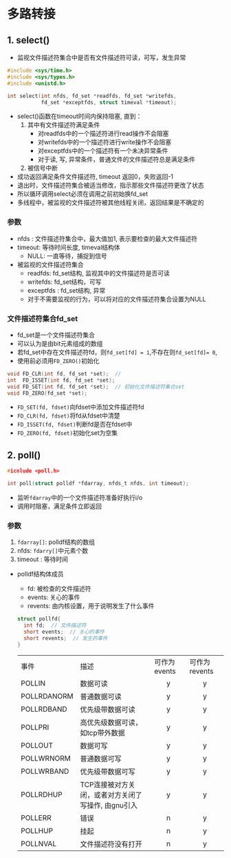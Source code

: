 # 多路转接

## 1. select()

- 监视文件描述符集合中是否有文件描述符可读，可写，发生异常

```c
#include <sys/time.h>
#include <sys/types.h>
#include <unistd.h>

int select(int nfds, fd_set *readfds, fd_set *writefds,
           fd_set *exceptfds, struct timeval *timeout);
```

- select()函数在timeout时间内保持阻塞, 直到：
  1. 其中有文件描述符满足条件
     - 对readfds中的一个描述符进行read操作不会阻塞
     - 对writefds中的一个描述符进行write操作不会阻塞
     - 对exceptfds中的一个描述符有一个未决异常条件
     - 对于读, 写, 异常条件，普通文件的文件描述符总是满足条件
  2. 被信号中断
- 成功返回满足条件文件描述符, timeout 返回0，失败返回-1 
- 退出时，文件描述符集合被适当修改，指示那些文件描述符更改了状态
- 所以循环调用select必须在调用之前初始换fd_set
- 多线程中，被监视的文件描述符被其他线程关闭，返回结果是不确定的

### 参数

- nfds : 文件描述符集合中，最大值加1, 表示要检查的最大文件描述符
- timeout: 等待时间长度, timeval结构体
  - NULL: 一直等待，捕捉到信号
- 被监视的文件描述符集合  
  - readfds: fd_set结构, 监视其中的文件描述符是否可读
  - writefds: fd_set结构，可写
  - exceptfds : fd_set结构, 异常 
  - 对于不需要监视的行为，可以将对应的文件描述符集合设置为NULL

### 文件描述符集合fd_set

- fd_set是一个文件描述符集合 
- 可以认为是由bit元素组成的数组
- 若fd_set中存在文件描述符fd，则`fd_set[fd] = 1`,不存在则`fd_set[fd]= 0`, 
- 使用前必须用`FD_ZERO()`初始化

```c
void FD_CLR(int fd, fd_set *set);  // 
int  FD_ISSET(int fd, fd_set *set);
void FD_SET(int fd, fd_set *set);  // 初始化文件描述符集合set
void FD_ZERO(fd_set *set);
```

- `FD_SET(fd, fdset)`向fdset中添加文件描述符fd
- `FD_CLR(fd, fdset)`将fd从fdset中清楚
- `FD_ISSET(fd, fdset)`判断fd是否在fdset中
- `FD_ZERO(fd, fdset)`初始化set为空集

## 2. poll()

```c
#icnlude <poll.h>

int poll(struct polldf *fdarray, nfds_t nfds, int timeout);
```

- 监听`fdarray`中的一个文件描述符准备好执行i/o
- 调用时阻塞，满足条件立即返回

### 参数

1. `fdarray[]`: polldf结构的数组
2. nfds: `fdarry[]`中元素个数
3. timeout : 等待时间
- polldf结构体成员
  - fd: 被检查的文件描述符
  - events: 关心的事件
  - revents: 由内核设置，用于说明发生了什么事件
  
  ```c
  struct pollfd{
    int fd;  // 文件描述符
    short events;  // 关心的事件
    short revents;  // 发生的事件
  }
  ```
  <table>
    <tr>
        <td>事件</td>
        <td>描述</td>
        <td>可作为events</td>
        <td>可作为revents</td>
    </tr>
    <tr>
        <td>POLLIN</td>
        <td>数据可读</td>
        <td align="center">y</td>
        <td align="center">y</td>
    </tr>
    <tr>
        <td>POLLRDANORM</td>
        <td>普通数据可读</td>
        <td align="center">y</td>
        <td align="center">y</td>
    </tr>
    <tr>
        <td>POLLRDBAND</td>
        <td>优先级带数据可读</td>
        <td align="center">y</td>
        <td align="center">y</td>
    </tr>
    <tr>
        <td>POLLPRI</td>
        <td>高优先级数据可读，如tcp带外数据</td>
        <td align="center">y</td>
        <td align="center">y</td>
    </tr>
    <tr>
        <td>POLLOUT</td>
        <td>数据可写</td>
        <td align="center">y</td>
        <td align="center">y</td>
    </tr>
    <tr>
        <td>POLLWRNORM</td>
        <td>普通数据可写</td>
        <td align="center">y</td>
        <td align="center">y</td>
    </tr>
    <tr>
        <td>POLLWRBAND</td>
        <td>优先级带数据可写</td>
        <td align="center">y</td>
        <td align="center">y</td>
    </tr>
    <tr>
        <td>POLLRDHUP</td>
        <td>TCP连接被对方关闭，或者对方关闭了写操作, 由gnu引入</td>
        <td align="center">y</td>
        <td align="center">y</td>
    </tr>
    <tr>
        <td>POLLERR</td>
        <td>错误</td>
        <td align="center">n</td>
        <td align="center">y</td>
    </tr>
    <tr>
        <td>POLLHUP</td>
        <td>挂起</td>
        <td align="center">n</td>
        <td align="center">y</td>
    </tr>
    <tr>
        <td>POLLNVAL</td>
        <td>文件描述符没有打开</td>
        <td align="center">n</td>
        <td align="center">y</td>
    </tr>
   </table>
  
